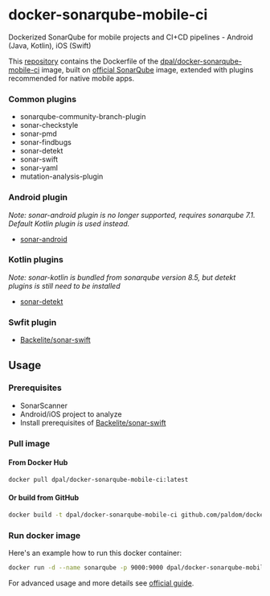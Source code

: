 # docker-sonarqube-mobile-ci
Dockerized SonarQube for mobile projects and CI+CD pipelines - Android (Java, Kotlin), iOS (Swift)

This [repository](https://github.com/Paldom/docker-sonarqube-mobile-ci) contains the Dockerfile of the [dpal/docker-sonarqube-mobile-ci](https://hub.docker.com/r/dpal/docker-sonarqube-mobile-ci/) image, built on [official SonarQube](https://github.com/SonarSource/docker-sonarqube) image, extended with plugins recommended for native mobile apps.

### Common plugins

- sonarqube-community-branch-plugin
- sonar-checkstyle
- sonar-pmd
- sonar-findbugs
- sonar-detekt
- sonar-swift
- sonar-yaml
- mutation-analysis-plugin

### Android plugin

*Note: sonar-android plugin is no longer supported, requires sonarqube 7.1. Default Kotlin plugin is used instead.*
- [sonar-android](https://github.com/ofields/sonar-android)

### Kotlin plugins

*Note: sonar-kotlin is bundled from sonarqube version 8.5, but detekt plugins is still need to be installed*
- [sonar-detekt](https://github.com/detekt/sonar-kotlin)

### Swfit plugin

- [Backelite/sonar-swift](https://github.com/Idean/sonar-swift)

## Usage

### Prerequisites

* SonarScanner
* Android/iOS project to analyze
* Install prerequisites of [Backelite/sonar-swift](https://github.com/Idean/sonar-swift#prerequisites)

### Pull image

#### From Docker Hub

```sh
docker pull dpal/docker-sonarqube-mobile-ci:latest
```

#### Or build from GitHub

```sh
docker build -t dpal/docker-sonarqube-mobile-ci github.com/paldom/docker-sonarqube-mobile-ci
```

### Run docker image

Here's an example how to run this docker container:

```sh
docker run -d --name sonarqube -p 9000:9000 dpal/docker-sonarqube-mobile-ci
```

For advanced usage and more details see [official guide](https://hub.docker.com/_/sonarqube).